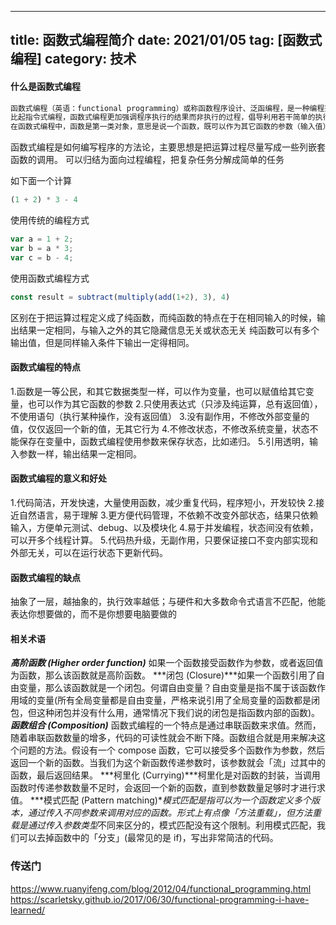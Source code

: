 
---
title: 函数式编程简介
date: 2021/01/05
tag: [函数式编程]
category: 技术
---

#### 什么是函数式编程
```html
函数式编程（英语：functional programming）或称函数程序设计、泛函编程，是一种编程范式，它将电脑运算视为函数运算，并且避免使用程序状态以及易变对象。其中，λ演算（lambda calculus）为该语言最重要的基础。而且，λ演算的函数可以接受函数当作输入（引数）和输出（传出值）。
比起指令式编程，函数式编程更加强调程序执行的结果而非执行的过程，倡导利用若干简单的执行单元让计算结果不断渐进，逐层推导复杂的运算，而不是设计一个复杂的执行过程。
在函数式编程中，函数是第一类对象，意思是说一个函数，既可以作为其它函数的参数（输入值），也可以从函数中返回（输入值），被修改或者被分配给一个变量。 ———— 维基百科
```
函数式编程是如何编写程序的方法论，主要思想是把运算过程尽量写成一些列嵌套函数的调用。
可以归结为面向过程编程，把复杂任务分解成简单的任务


如下面一个计算
```javascript
(1 + 2) * 3 - 4
```
使用传统的编程方式
```javascript
var a = 1 + 2;
var b = a * 3;
var c = b - 4;
```
使用函数式编程方式
```javascript
const result = subtract(multiply(add(1+2), 3), 4)
```
区别在于把运算过程定义成了纯函数，而纯函数的特点在于在相同输入的时候，输出结果一定相同，与输入之外的其它隐藏信息无关或状态无关
纯函数可以有多个输出值，但是同样输入条件下输出一定得相同。

#### 函数式编程的特点
1.函数是一等公民，和其它数据类型一样，可以作为变量，也可以赋值给其它变量，也可以作为其它函数的参数
2.只使用表达式（只涉及纯运算，总有返回值），不使用语句（执行某种操作，没有返回值）
3.没有副作用，不修改外部变量的值，仅仅返回一个新的值，无其它行为
4.不修改状态，不修改系统变量，状态不能保存在变量中，函数式编程使用参数来保存状态，比如递归。
5.引用透明，输入参数一样，输出结果一定相同。
 
#### 函数式编程的意义和好处
1.代码简洁，开发快速，大量使用函数，减少重复代码，程序短小，开发较快
2.接近自然语言，易于理解
3.更方便代码管理，不依赖不改变外部状态，结果只依赖输入，方便单元测试、debug、以及模块化
4.易于并发编程，状态间没有依赖，可以开多个线程计算。
5.代码热升级，无副作用，只要保证接口不变内部实现和外部无关，可以在运行状态下更新代码。

#### 函数式编程的缺点
抽象了一层，越抽象的，执行效率越低；与硬件和大多数命令式语言不匹配，他能表达你想要做的，而不是你想要电脑要做的


#### 相关术语
***高阶函数 (Higher order function)*** 如果一个函数接受函数作为参数，或者返回值为函数，那么该函数就是高阶函数。
***闭包 (Closure)***如果一个函数引用了自由变量，那么该函数就是一个闭包。何谓自由变量？自由变量是指不属于该函数作用域的变量(所有全局变量都是自由变量，严格来说引用了全局变量的函数都是闭包，但这种闭包并没有什么用，通常情况下我们说的闭包是指函数内部的函数)。
***函数组合 (Composition)*** 函数式编程的一个特点是通过串联函数来求值。然而，随着串联函数数量的增多，代码的可读性就会不断下降。函数组合就是用来解决这个问题的方法。假设有一个 compose 函数，它可以接受多个函数作为参数，然后返回一个新的函数。当我们为这个新函数传递参数时，该参数就会「流」过其中的函数，最后返回结果。
***柯里化 (Currying)***柯里化是对函数的封装，当调用函数时传递参数数量不足时，会返回一个新的函数，直到参数数量足够时才进行求值。
***模式匹配 (Pattern matching)***模式匹配是指可以为一个函数定义多个版本，通过传入不同参数来调用对应的函数。形式上有点像「方法重载」，但方法重载是通过传入*参数类型*不同来区分的，模式匹配没有这个限制。利用模式匹配，我们可以去掉函数中的「分支」(最常见的是 if)，写出非常简洁的代码。


### 传送门
https://www.ruanyifeng.com/blog/2012/04/functional_programming.html
https://scarletsky.github.io/2017/06/30/functional-programming-i-have-learned/